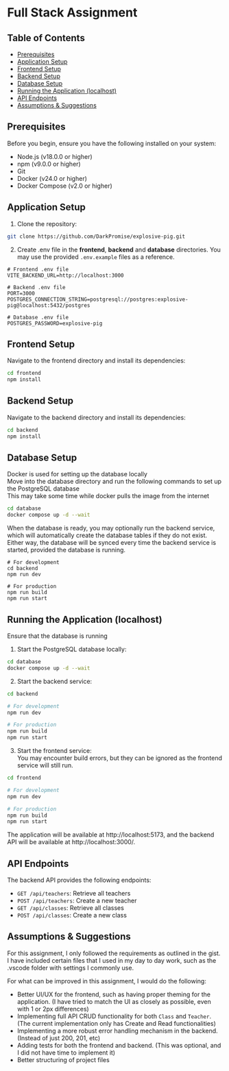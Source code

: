 # Full Stack Assignment

## Table of Contents

- [Prerequisites](#prerequisites)
- [Application Setup](#application-setup)
- [Frontend Setup](#frontend-setup)
- [Backend Setup](#backend-setup)
- [Database Setup](#database-setup)
- [Running the Application (localhost)](#running-the-application-localhost)
- [API Endpoints](#api-endpoints)
- [Assumptions & Suggestions](#assumptions--suggestions)

## Prerequisites

Before you begin, ensure you have the following installed on your system:

- Node.js (v18.0.0 or higher)
- npm (v9.0.0 or higher)
- Git
- Docker (v24.0 or higher)
- Docker Compose (v2.0 or higher)

## Application Setup

1. Clone the repository:

```bash
git clone https://github.com/DarkPromise/explosive-pig.git
```

2. Create .env file in the **frontend**, **backend** and **database** directories. You may use the provided `.env.example` files as a reference.

```
# Frontend .env file
VITE_BACKEND_URL=http://localhost:3000

# Backend .env file
PORT=3000
POSTGRES_CONNECTION_STRING=postgresql://postgres:explosive-pig@localhost:5432/postgres

# Database .env file
POSTGRES_PASSWORD=explosive-pig
```

## Frontend Setup

Navigate to the frontend directory and install its dependencies:

```bash
cd frontend
npm install
```

## Backend Setup

Navigate to the backend directory and install its dependencies:

```bash
cd backend
npm install
```

## Database Setup

Docker is used for setting up the database locally
<br/>Move into the database directory and run the following commands to set up the PostgreSQL database
<br/>This may take some time while docker pulls the image from the internet

```bash
cd database
docker compose up -d --wait
```

When the database is ready, you may optionally run the backend service, which will automatically create the database tables if they do not exist.
<br/>Either way, the database will be synced every time the backend service is started, provided the database is running.
```
# For development
cd backend
npm run dev 

# For production
npm run build
npm run start
```

## Running the Application (localhost)

Ensure that the database is running

1. Start the PostgreSQL database locally:

```bash
cd database
docker compose up -d --wait
```

2. Start the backend service:

```bash
cd backend

# For development
npm run dev

# For production
npm run build
npm run start
```

3. Start the frontend service:
<br/> You may encounter build errors, but they can be ignored as the frontend service will still run.

```bash
cd frontend

# For development
npm run dev

# For production
npm run build
npm run start
```

The application will be available at http://localhost:5173, and the backend API will be available at http://localhost:3000/.

## API Endpoints
The backend API provides the following endpoints:
- `GET /api/teachers`: Retrieve all teachers
- `POST /api/teachers`: Create a new teacher
- `GET /api/classes`: Retrieve all classes
- `POST /api/classes`: Create a new class

## Assumptions & Suggestions
For this assignment, I only followed the requirements as outlined in the gist.
</br>I have included certain files that I used in my day to day work, such as the .vscode folder with settings I commonly use.

For what can be improved in this assignment, I would do the following:
- Better UI/UX for the frontend, such as having proper theming for the application. (I have tried to match the UI as closely as possible, even with 1 or 2px differences)
- Implementing full API CRUD functionality for both `Class` and `Teacher`. (The current implementation only has Create and Read functionalities)
- Implementing a more robust error handling mechanism in the backend. (Instead of just 200, 201, etc)
- Adding tests for both the frontend and backend. (This was optional, and I did not have time to implement it)
- Better structuring of project files